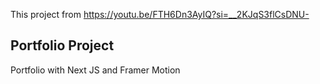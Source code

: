 This project from https://youtu.be/FTH6Dn3AyIQ?si=__2KJqS3flCsDNU-

## Portfolio Project

Portfolio with Next JS and Framer Motion

